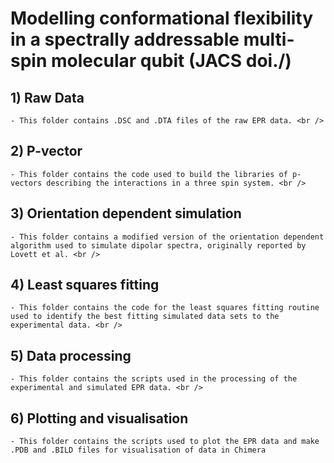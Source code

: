 # Modelling conformational flexibility in a spectrally addressable multi-spin molecular qubit (JACS doi./)

## 1) Raw Data <br />
    - This folder contains .DSC and .DTA files of the raw EPR data. <br /> 
## 2) P-vector <br />
    - This folder contains the code used to build the libraries of p-vectors describing the interactions in a three spin system. <br />
## 3) Orientation dependent simulation <br />
    - This folder contains a modified version of the orientation dependent algorithm used to simulate dipolar spectra, originally reported by Lovett et al. <br />
## 4) Least squares fitting <br />
    - This folder contains the code for the least squares fitting routine used to identify the best fitting simulated data sets to the experimental data. <br />
## 5) Data processing <br />
    - This folder contains the scripts used in the processing of the experimental and simulated EPR data. <br />
## 6) Plotting and visualisation <br />
    - This folder contains the scripts used to plot the EPR data and make .PDB and .BILD files for visualisation of data in Chimera
